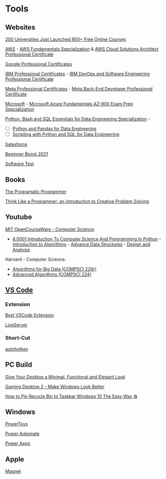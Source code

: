 # Tools

## Websites

[200 Universities Just Launched 850+ Free Online Courses](https://www.freecodecamp.org/news/new-online-courses/)


[AWS](https://www.coursera.org/aws) - [AWS Fundamentals Specialization](https://www.coursera.org/specializations/aws-fundamentals) & [AWS Cloud Solutions Architect Professional Certificate](https://www.coursera.org/professional-certificates/aws-cloud-solutions-architect)

[Google Professional Certificates](https://www.coursera.org/google-career-certificates)

[IBM Professional Certificates](https://www.coursera.org/search?query=ibm&index=prod_all_launched_products_term_optimization&entityTypeDescription=Professional%20Certificates&allLanguages=English) - [IBM DevOps and Software Engineering Professional Certificate](https://www.coursera.org/professional-certificates/devops-and-software-engineering) 
 
[Meta Professional Certificates](https://www.coursera.org/meta) - [Meta Back-End Developer Professional Certificate](https://www.coursera.org/professional-certificates/meta-back-end-developer#courses)

[Microsoft](https://www.coursera.org/instructor/microsoft) - [Microsoft Azure Fundamentals AZ-900 Exam Prep Specialization](https://www.google.com/search?q=Microsoft+Azure+Fundamentals+AZ-900+Exam+Prep&sourceid=chrome&ie=UTF-8)

 [Python, Bash and SQL Essentials for Data Engineering Specialization](https://www.coursera.org/specializations/python-bash-sql-data-engineering-duke#courses) - 
 - [ ] [Python and Pandas for Data Engineering](https://www.coursera.org/learn/python-and-pandas-for-data-engineering-duke?irclickid=Q4ZU1OV2uxyITYj1oJXqE0rLUkAzKDQrh1Ms100&irgwc=1&utm_medium=partners&utm_source=impact&utm_campaign=259799&utm_content=b2c)
 - [ ] [Scripting with Python and SQL for Data Engineering](https://www.coursera.org/learn/scripting-with-python-sql-for-data-engineering-duke?specialization=python-bash-sql-data-engineering-duke)
 
[Salesforce](https://trailhead.salesforce.com/)

[Beginner Boost 2021](https://www.youtube.com/playlist?list=PLrK9UeDMcQLre1yPasCnuKvWvyXKzmKhW)

[Software Test](https://cs.gmu.edu/~offutt/softwaretest/)

## Books
 
[The Programatic Programmer](https://www.google.com/search?q=The+Programatic+Programmer&oq=The+Programatic+Programmer&aqs=chrome..69i57.836j0j1&sourceid=chrome&ie=UTF-8)

[Think Like a Programmer: an introduction to Creative Problem Solving](https://www.amazon.com/Think-Like-Programmer-Introduction-Creative/dp/1593274246)

## Youtube
[MIT OpenCourseWare - Computer Science](https://www.youtube.com/@mitocw/playlists?view=50&sort=dd&shelf_id=5):
- [6.0001 Introduction To Computer Science And Programming In Python](https://www.youtube.com/playlist?list=PLUl4u3cNGP63WbdFxL8giv4yhgdMGaZNA) - [Introduction to Algorithms](https://www.youtube.com/playlist?list=PLUl4u3cNGP61Oq3tWYp6V_F-5jb5L2iHb) - [Advance Data Structures](https://www.youtube.com/playlist?list=PLUl4u3cNGP61hsJNdULdudlRL493b-XZf) - [Design and Analysis](https://www.youtube.com/playlist?list=PLUl4u3cNGP6317WaSNfmCvGym2ucw3oGp)

Harvard - Computer Science: 
- [Algorithms for Big Data (COMPSCI 229r)](https://www.youtube.com/playlist?list=PL2SOU6wwxB0v1kQTpqpuu5kEJo2i-iUyf) 
- [Advanced Algorithms (COMPSCI 224)](https://www.youtube.com/playlist?list=PL2SOU6wwxB0uP4rJgf5ayhHWgw7akUWSf)


## [VS Code](https://code.visualstudio.com/download)

### Extension

[Best VSCode Extension](https://x-team.com/blog/best-vscode-extensions/) 

[LiveServer](https://marketplace.visualstudio.com/items?itemName=ritwickdey.LiveServer)

### Short-Cut

[autohotkey](https://www.autohotkey.com/)

## PC Build

[Give Your Desktop a Minimal, Functional and Elegant Look](https://www.youtube.com/watch?v=UYmtH12zpH0)

[Gaming Desktop 2 - Make Windows Look Better](https://www.youtube.com/watch?v=Xv3RLkTdY3k)

[How to Pin Recycle Bin to Taskbar Windows 10 The Easy Way ♻](https://windowsloop.com/pin-recycle-bin-to-taskbar/)


## Windows
[PowerToys](https://learn.microsoft.com/en-us/windows/powertoys/)

[Power Automate](https://learn.microsoft.com/en-us/power-automate/)

[Power Apps](https://learn.microsoft.com/en-us/power-apps/)

## Apple

[Magnet](https://apps.apple.com/us/app/magnet/id441258766?mt=12)




